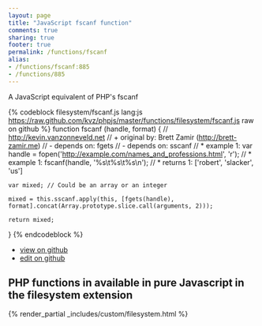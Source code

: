 ```yaml
---
layout: page
title: "JavaScript fscanf function"
comments: true
sharing: true
footer: true
permalink: /functions/fscanf
alias:
- /functions/fscanf:885
- /functions/885
---
```

<!-- Generated by Rakefile:build -->
A JavaScript equivalent of PHP's fscanf

{% codeblock filesystem/fscanf.js lang:js https://raw.github.com/kvz/phpjs/master/functions/filesystem/fscanf.js raw on github %}
function fscanf (handle, format) {
    // http://kevin.vanzonneveld.net
    // +   original by: Brett Zamir (http://brett-zamir.me)
    // -    depends on: fgets
    // -    depends on: sscanf
    // *     example 1: var handle = fopen('http://example.com/names_and_professions.html', 'r');
    // *     example 1: fscanf(handle, '%s\t%s\t%s\n');
    // *     returns 1: ['robert', 'slacker', 'us']

    var mixed; // Could be an array or an integer

    mixed = this.sscanf.apply(this, [fgets(handle), format].concat(Array.prototype.slice.call(arguments, 2)));

    return mixed;
}
{% endcodeblock %}

 - [view on github](https://github.com/kvz/phpjs/blob/master/functions/filesystem/fscanf.js)
 - [edit on github](https://github.com/kvz/phpjs/edit/master/functions/filesystem/fscanf.js)

## PHP functions in available in pure Javascript in the filesystem extension
{% render_partial _includes/custom/filesystem.html %}
